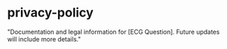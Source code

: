 # privacy-policy
"Documentation and legal information for [ECG Question]. Future updates will include more details."
